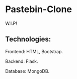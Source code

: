 # Pastebin-Clone

W.I.P!

## Technologies:

Frontend: HTML, Bootstrap.

Backend: Flask.

Database: MongoDB.
